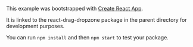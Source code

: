 This example was bootstrapped with [Create React App](https://github.com/facebook/create-react-app).

It is linked to the react-drag-dropzone package in the parent directory for development purposes.

You can run `npm install` and then `npm start` to test your package.
